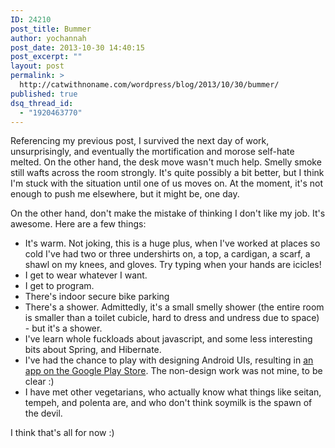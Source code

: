 ```yaml
---
ID: 24210
post_title: Bummer
author: yochannah
post_date: 2013-10-30 14:40:15
post_excerpt: ""
layout: post
permalink: >
  http://catwithnoname.com/wordpress/blog/2013/10/30/bummer/
published: true
dsq_thread_id:
  - "1920463770"
---
```

Referencing my previous post, I survived the next day of work, unsurprisingly, and eventually the mortification and morose self-hate melted. On the other hand, the desk move wasn't much help. Smelly smoke still wafts across the room strongly. It's quite possibly a bit better, but I think I'm stuck with the situation until one of us moves on. At the moment, it's not enough to push me elsewhere, but it might be, one day.

On the other hand, don't make the mistake of thinking I don't like my job. It's awesome. Here are a few things: 
<ul>
<li>It's warm. Not joking, this is a huge plus, when I've worked at places so cold I've had two or three undershirts on, a top, a cardigan, a scarf, a shawl on my knees, and gloves. Try typing when your hands are icicles!</li>
<li>I get to wear whatever I want. </li>
<li>I get to program. </li>
<li>There's indoor secure bike parking</li>
<li>There's a shower. Admittedly, it's a small smelly shower (the entire room is smaller than a toilet cubicle, hard to dress and undress due to space) - but it's a shower. </li>
<li>I've learn whole fuckloads about javascript, and some less interesting bits about Spring, and Hibernate.</li>
<li>I've had the chance to play with designing Android UIs, resulting in <a href="https://play.google.com/store/apps/details?id=uk.co.know.leeds">an app on the Google Play Store</a>. The non-design work was not mine, to be clear :)</li>
<li>I have met other vegetarians, who actually know what things like seitan, tempeh, and polenta are, and who don't think soymilk is the spawn of the devil.</li>
</ul>

I think that's all for now :)